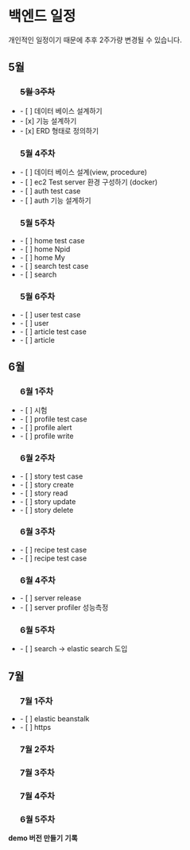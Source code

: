 <h1> 백엔드 일정 </h1>
<p> 개인적인 일정이기 때문에 추후 2주가량 변경될 수 있습니다. </h1>

<h2> 5월 </h2>
<ul>
  <h3><del>5월 3주차</del></h3>
    <li>- [ ] 데이터 베이스 설계하기</li>
    <li>- [x] 기능 설계하기</li>
    <li>- [x] ERD 형태로 정의하기</li>
  <h3>5월 4주차</h3>
    <li>- [ ] 데이터 베이스 설계(view, procedure)
    <li>- [ ] ec2 Test server 환경 구성하기 (docker)
    <li>- [ ] auth test case </li>
    <li>- [ ] auth 기능 설계하기 </li>
  <h3>5월 5주차</h3>
    <li>- [ ] home test case</li>
    <li>- [ ] home Npid</li>
    <li>- [ ] home My</li>
    <li>- [ ] search test case</li>
    <li>- [ ] search </li>
  <h3>5월 6주차</h3>
    <li>- [ ] user test case </li>
    <li>- [ ] user </li>
    <li>- [ ] article test case</li>
    <li>- [ ] article</li>
</ul>

<h2> 6월 </h2>
<ul>
  <h3>6월 1주차</h3>
    <li>- [ ] 시험 </li>
    <li>- [ ] profile test case</li>
    <li>- [ ] profile alert</li>
    <li>- [ ] profile write</li>
  <h3>6월 2주차</h3>
    <li>- [ ] story test case</li>
    <li>- [ ] story create</li>
    <li>- [ ] story read</li>
    <li>- [ ] story update</li>
    <li>- [ ] story delete</li>
  <h3>6월 3주차</h3>
    <li>- [ ] recipe test case </li>
    <li>- [ ] recipe test case</li>
  <h3>6월 4주차</h3>
    <li>- [ ] server release</li>
    <li>- [ ] server profiler 성능측정</li>
  <h3>6월 5주차</h3>
    <li>- [ ] search -> elastic search 도입</li>
</ul>

<h2> 7월 </h2>
<ul>
  <h3>7월 1주차</h3>
    <li>- [ ] elastic beanstalk</li>
    <li>- [ ] https </li>
  <h3>7월 2주차</h3>
  <h3>7월 3주차</h3>
  <h3>7월 4주차</h3>
  <h3>6월 5주차</h3>
</ul>

<strong>demo 버전 만들기</strong>
<strong>기록<strong>